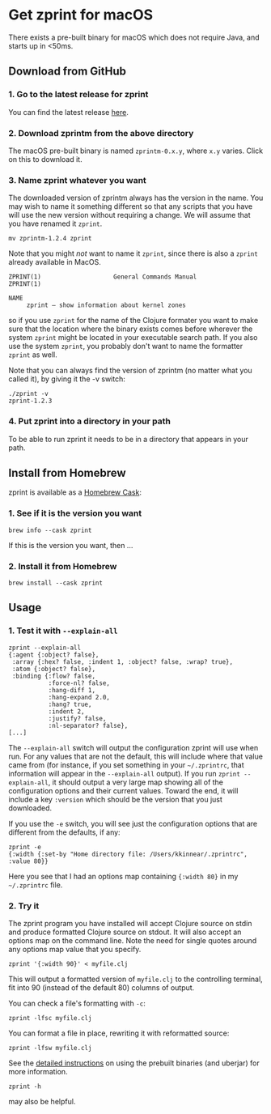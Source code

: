 # Get zprint for macOS
There exists a pre-built binary for macOS which does not require Java,
and starts up in <50ms.

## Download from GitHub

### 1. Go to the latest release for zprint
You can find the latest release [here](https://github.com/kkinnear/zprint/releases/latest).
### 2. Download zprintm from the above directory
The macOS pre-built binary is named `zprintm-0.x.y`, where `x.y` varies.
Click on this to download it.
### 3. Name zprint whatever you want
The downloaded version of zprintm always has the version in the name.
You may wish to name it something different so that any scripts that
you have will use the new version without requiring a change.  We
will assume that you have renamed it `zprint`.

```
mv zprintm-1.2.4 zprint
```

Note that you might *not* want to name it `zprint`, since there is also
a `zprint` already available in MacOS.

```
ZPRINT(1)                    General Commands Manual                   ZPRINT(1)

NAME
     zprint – show information about kernel zones
```
so if you use `zprint` for the name of the Clojure formater you want
to make sure that the location where the binary exists comes before
wherever the system `zprint` might be located in your executable search
path.  If you also use the
system `zprint`, you probably don't want to name the formatter `zprint`
as well.


Note that you can always find the version of zprintm (no matter what
you called it), by giving it the -v switch:
```
./zprint -v
zprint-1.2.3
```

### 4. Put zprint into a directory in your path
To be able to run zprint it needs to be in a directory that appears in
your path.

## Install from Homebrew

zprint is available as a [Homebrew Cask](https://formulae.brew.sh/cask/zprint):

### 1. See if it is the version you want

```
brew info --cask zprint
```

If this is the version you want, then ...

### 2. Install it from Homebrew

```
brew install --cask zprint
```

## Usage

### 1. Test it with `--explain-all`

```
zprint --explain-all
{:agent {:object? false},
 :array {:hex? false, :indent 1, :object? false, :wrap? true},
 :atom {:object? false},
 :binding {:flow? false,
           :force-nl? false,
           :hang-diff 1,
           :hang-expand 2.0,
           :hang? true,
           :indent 2,
           :justify? false,
           :nl-separator? false},
[...]
```

The `--explain-all` switch will output the configuration zprint will use when
run. For any values that are not the default, this will include where that
value came from (for instance, if you set something in your `~/.zprintrc`, 
that information will appear in the `--explain-all` output). 
If you run `zprint --explain-all`, it should output a very large map showing
all of the configuration options and their current values.  Toward the
end, it will include a key `:version` which should be the version that
you just downloaded.

If you use the `-e` switch, you will see just the configuration options that
are different from the defaults, if any:

```
zprint -e
{:width {:set-by "Home directory file: /Users/kkinnear/.zprintrc", :value 80}}
```

Here you see that I had an options map containing `{:width 80}` in my
`~/.zprintrc` file.

### 2. Try it
The zprint program you have installed will accept Clojure source on stdin
and produce formatted Clojure source on stdout.  It will also 
accept an options map on the command line.  Note the need for single quotes
around any options map value that you specify.

```
zprint '{:width 90}' < myfile.clj 
```
This will output a formatted version of `myfile.clj` to the controlling
terminal, fit into 90 (instead of the default 80) columns of output.

You can check a file's formatting with `-c`:

```
zprint -lfsc myfile.clj
```
You can format a file in place, rewriting it with reformatted source:

```
zprint -lfsw myfile.clj
```

See the [detailed instructions](../using/files.md) on using the prebuilt
binaries (and uberjar) for more information.

```
zprint -h
```

may also be helpful.

